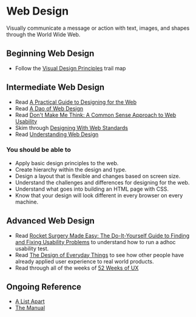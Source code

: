 # Web Design

Visually communicate a message or action with text, images, and shapes through the World Wide Web.

## Beginning Web Design

* Follow the [Visual Design Principles](visual-principles.md) trail map

## Intermediate Web Design

* Read [A Practical Guide to Designing for the Web](http://www.fivesimplesteps.com/products/a-practical-guide-to-designing-for-the-web)
* Read [A Dao of Web Design](http://www.alistapart.com/articles/dao/)
* Read [Don't Make Me Think: A Common Sense Approach to Web Usability](http://amzn.com/0321344758)
* Skim through [Designing With Web Standards](http://amzn.com/0321616952)
* Read [Understanding Web Design](http://www.alistapart.com/articles/understandingwebdesign/)

### You should be able to

* Apply basic design principles to the web.
* Create hierarchy within the design and type.
* Design a layout that is flexible and changes based on screen size.
* Understand the challenges and differences for designing for the web.
* Understand what goes into building an HTML page with CSS.
* Know that your design will look different in every browser on every machine.

## Advanced Web Design

* Read [Rocket Surgery Made Easy: The Do-It-Yourself Guide to Finding and Fixing Usability Problems](http://amzn.com/0321657292) to understand how to run a adhoc usability test.
* Read [The Design of Everyday Things](http://amzn.com/0465067107) to see how other people have already applied user experience to real world products.
* Read through all of the weeks of [52 Weeks of UX](http://52weeksofux.com)

## Ongoing Reference

* [A List Apart](http://www.alistapart.com)
* [The Manual](http://alwaysreadthemanual.com)
